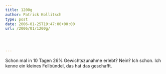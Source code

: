 ```yaml
---
title: 1200g
author: Patrick Kollitsch
type: post
date: 2006-01-25T19:47:00+00:00
url: /2006/01/1200g/




---
```

Schon mal in 10 Tagen 26% Gewichtszunahme erlebt? Nein? Ich schon. Ich kenne ein kleines Fellbündel, das hat das geschafft.
